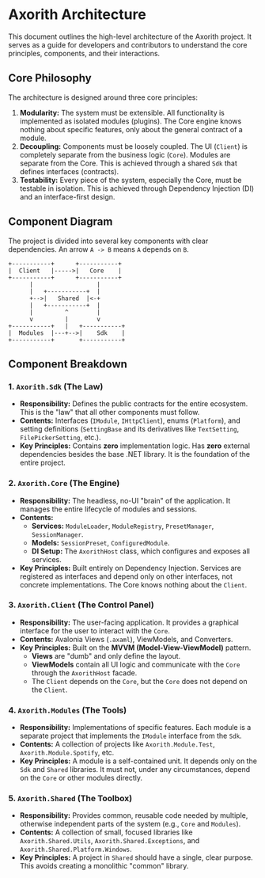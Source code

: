 ﻿# Axorith Architecture

This document outlines the high-level architecture of the Axorith project. It serves as a guide for developers and contributors to understand the core principles, components, and their interactions.

## Core Philosophy

The architecture is designed around three core principles:

1.  **Modularity:** The system must be extensible. All functionality is implemented as isolated modules (plugins). The Core engine knows nothing about specific features, only about the general contract of a module.
2.  **Decoupling:** Components must be loosely coupled. The UI (`Client`) is completely separate from the business logic (`Core`). Modules are separate from the Core. This is achieved through a shared `Sdk` that defines interfaces (contracts).
3.  **Testability:** Every piece of the system, especially the Core, must be testable in isolation. This is achieved through Dependency Injection (DI) and an interface-first design.

## Component Diagram

The project is divided into several key components with clear dependencies. An arrow `A -> B` means `A` depends on `B`.

```
+-----------+      +-----------+
|  Client   |----->|   Core    |
+-----------+      +-----------+
      |                  |
      |   +-----------+  |
      +-->|   Shared  |<-+
      |   +-----------+  |
      |         ^        |
      v         |        v
+-----------+   |   +-----------+
|  Modules  |---+-->|    Sdk    |
+-----------+       +-----------+
```

## Component Breakdown

### 1. `Axorith.Sdk` (The Law)

*   **Responsibility:** Defines the public contracts for the entire ecosystem. This is the "law" that all other components must follow.
*   **Contents:** Interfaces (`IModule`, `IHttpClient`), enums (`Platform`), and setting definitions (`SettingBase` and its derivatives like `TextSetting`, `FilePickerSetting`, etc.).
*   **Key Principles:** Contains **zero** implementation logic. Has **zero** external dependencies besides the base .NET library. It is the foundation of the entire project.

### 2. `Axorith.Core` (The Engine)

*   **Responsibility:** The headless, no-UI "brain" of the application. It manages the entire lifecycle of modules and sessions.
*   **Contents:**
    *   **Services:** `ModuleLoader`, `ModuleRegistry`, `PresetManager`, `SessionManager`.
    *   **Models:** `SessionPreset`, `ConfiguredModule`.
    *   **DI Setup:** The `AxorithHost` class, which configures and exposes all services.
*   **Key Principles:** Built entirely on Dependency Injection. Services are registered as interfaces and depend only on other interfaces, not concrete implementations. The Core knows nothing about the `Client`.

### 3. `Axorith.Client` (The Control Panel)

*   **Responsibility:** The user-facing application. It provides a graphical interface for the user to interact with the `Core`.
*   **Contents:** Avalonia Views (`.axaml`), ViewModels, and Converters.
*   **Key Principles:** Built on the **MVVM (Model-View-ViewModel)** pattern.
    *   **Views** are "dumb" and only define the layout.
    *   **ViewModels** contain all UI logic and communicate with the `Core` through the `AxorithHost` facade.
    *   The `Client` depends on the `Core`, but the `Core` does not depend on the `Client`.

### 4. `Axorith.Modules` (The Tools)

*   **Responsibility:** Implementations of specific features. Each module is a separate project that implements the `IModule` interface from the `Sdk`.
*   **Contents:** A collection of projects like `Axorith.Module.Test`, `Axorith.Module.Spotify`, etc.
*   **Key Principles:** A module is a self-contained unit. It depends only on the `Sdk` and `Shared` libraries. It must not, under any circumstances, depend on the `Core` or other modules directly.

### 5. `Axorith.Shared` (The Toolbox)

*   **Responsibility:** Provides common, reusable code needed by multiple, otherwise independent parts of the system (e.g., `Core` and `Modules`).
*   **Contents:** A collection of small, focused libraries like `Axorith.Shared.Utils`, `Axorith.Shared.Exceptions`, and `Axorith.Shared.Platform.Windows`.
*   **Key Principles:** A project in `Shared` should have a single, clear purpose. This avoids creating a monolithic "common" library.